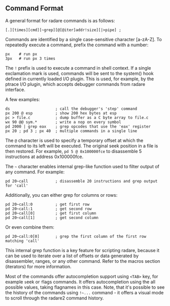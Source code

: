 ## Command Format

A general format for radare commands is as follows:

    [.][times][cmd][~grep][@[@iter]addr!size][|>pipe] ;

Commands are identified by a single case-sensitive character [a-zA-Z]. To repeatedly execute a command, prefix the command with a number:

    px    # run px
    3px   # run px 3 times

The `!` prefix is used to execute a command in shell context. If a single exclamation mark is used, commands will be sent to the system() hook defined in currently loaded I/O plugin. This is used, for example, by the ptrace I/O plugin, which accepts debugger commands from radare interface.

A few examples:

    ds                    ; call the debugger's 'step' command
    px 200 @ esp          ; show 200 hex bytes at esp
    pc > file.c           ; dump buffer as a C byte array to file.c
    wx 90 @@ sym.*        ; write a nop on every symbol
    pd 2000 | grep eax    ; grep opcodes that use the 'eax' register
    px 20 ; pd 3 ; px 40  ; multiple commands in a single line

The `@` character is used to specify a temporary offset at which the command to its left will be executed. The original seek position in a file is then restored. For example, `pd 5 @ 0x100000fce` to disassemble 5 instructions at address 0x100000fce.

The `~` character enables internal grep-like function used to filter output of any command. For example:

    pd 20~call            ; disassemble 20 instructions and grep output for 'call'

Additionally, you can either grep for columns or rows:

    pd 20~call:0          ; get first row
    pd 20~call:1          ; get second row
    pd 20~call[0]         ; get first column
    pd 20~call[1]         ; get second column

Or even combine them:

    pd 20~call:0[0]       ; grep the first column of the first row matching 'call'

This internal grep function is a key feature for scripting radare, because it can be used to iterate over a list of offsets or data generated by disassembler, ranges, or any other command. Refer to the macros section (iterators) for more information.

Most of the commands offer autocompletion support using `<TAB>` key, for example `s`eek or `f`lags commands. It offers autocompletion using the all possible values, taking flagnames in this case. Note, that it's possible to see the history of the commands
using `!~...` command - it offers a visual mode to scroll through the radare2 command history.
